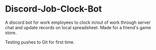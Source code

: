 # Discord-Job-Clock-Bot
A discord bot for work employees to clock in/out of work through server chat and update records on local spreadsheet. Made for a friend's game store.

Testing pushes to Git for first time.